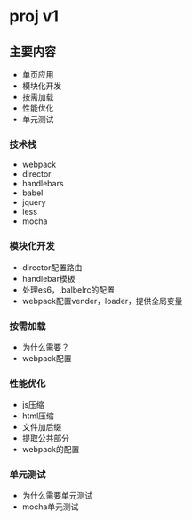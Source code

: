
# proj v1

## 主要内容
- 单页应用
- 模块化开发
- 按需加载
- 性能优化
- 单元测试

### 技术栈
- webpack
- director
- handlebars
- babel
- jquery
- less
- mocha

### 模块化开发
- director配置路由
- handlebar模板
- 处理es6，.balbelrc的配置
- webpack配置vender，loader，提供全局变量


### 按需加载
- 为什么需要？
- webpack配置


### 性能优化
- js压缩
- html压缩
- 文件加后缀
- 提取公共部分
- webpack的配置

### 单元测试
- 为什么需要单元测试
- mocha单元测试















